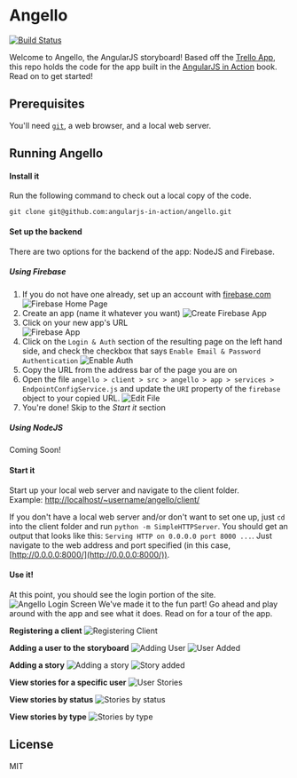 # Angello

[![Build Status](https://travis-ci.org/angularjs-in-action/angello.png)](https://travis-ci.org/angularjs-in-action/angello)

Welcome to Angello, the AngularJS storyboard! Based off the [Trello App](https://trello.com), this repo holds the code for the app built in the [AngularJS in Action](http://www.manning.com/bford/) book. Read on to get started!

## Prerequisites
You'll need [`git`](http://git-scm.com/), a web browser, and a local web server.

## Running Angello

#### Install it
Run the following command to check out a local copy of the code.

`git clone git@github.com:angularjs-in-action/angello.git`

#### Set up the backend
There are two options for the backend of the app: NodeJS and Firebase.

##### Using Firebase

1. If you do not have one already, set up an account with [firebase.com](https://www.firebase.com/)
![Firebase Home Page](https://cloud.githubusercontent.com/assets/590361/4364837/749ca694-42a4-11e4-9fa3-d19f25cb1bab.png)
2. Create an app (name it whatever you want)
![Create Firebase App](https://cloud.githubusercontent.com/assets/590361/4364985/dbc240b6-42a6-11e4-81f2-d9a254f25ffd.png)
3. Click on your new app's URL <br>
![Firebase App](https://cloud.githubusercontent.com/assets/590361/4365468/c162bca8-42ad-11e4-91b5-7eb81669748a.png)
4. Click on the `Login & Auth` section of the resulting page on the left hand side, and check the checkbox that says `Enable Email & Password Authentication`
![Enable Auth](https://cloud.githubusercontent.com/assets/590361/4365643/0027bb0c-42b1-11e4-9b21-45249fcb6eb7.png)
5. Copy the URL from the address bar of the page you are on
5. Open the file `angello > client > src > angello > app > services > EndpointConfigService.js` and update the `URI` property of the `firebase` object to your copied URL.
![Edit File](https://cloud.githubusercontent.com/assets/590361/4365499/45762980-42ae-11e4-99f7-58feeb27b934.png)
6. You're done! Skip to the *Start it* section

##### Using NodeJS
Coming Soon!

#### Start it
Start up your local web server and navigate to the client folder. <br>
Example: [http://localhost/~username/angello/client/](http://localhost/~username/angello/client/)

If you don't have a local web server and/or don't want to set one up, just `cd` into the client folder and run `python -m SimpleHTTPServer`. You should get an output that looks like this: `Serving HTTP on 0.0.0.0 port 8000 ...`. Just navigate to the web address and port specified (in this case, [http://0.0.0.0:8000/](http://0.0.0.0:8000/)).

#### Use it!
At this point, you should see the login portion of the site.
![Angello Login Screen](https://cloud.githubusercontent.com/assets/590361/4364466/36bf22d8-42a0-11e4-91e5-ab5bc28a20b0.png)
We've made it to the fun part! Go ahead and play around with the app and see what it does. Read on for a tour of the app.

**Registering a client**
![Registering Client](https://cloud.githubusercontent.com/assets/590361/4366861/92813990-42c7-11e4-92dd-ce584f140c33.png)

**Adding a user to the storyboard**
![Adding User](https://cloud.githubusercontent.com/assets/590361/4366972/3d07b13a-42ca-11e4-8864-4fd67e7f8970.png)
![User Added](https://cloud.githubusercontent.com/assets/590361/4366999/dde83304-42ca-11e4-8100-20260f70613f.png)

**Adding a story**
![Adding a story](https://cloud.githubusercontent.com/assets/590361/4367011/29a0ed5e-42cb-11e4-99ad-be5e285e642c.png)
![Story added](https://cloud.githubusercontent.com/assets/590361/4367015/520e2b26-42cb-11e4-9231-fcb66a21d236.png)

**View stories for a specific user**
![User Stories](https://cloud.githubusercontent.com/assets/590361/4367026/86e69388-42cb-11e4-94d5-e5df77ea8699.png)

**View stories by status**
![Stories by status](https://cloud.githubusercontent.com/assets/590361/4367048/ed59af9c-42cb-11e4-9769-b5ee61aee5e9.png)

**View stories by type**
![Stories by type](https://cloud.githubusercontent.com/assets/590361/4367086/a17ce8c2-42cc-11e4-99f0-432835c3c8f9.png)
## License
MIT
